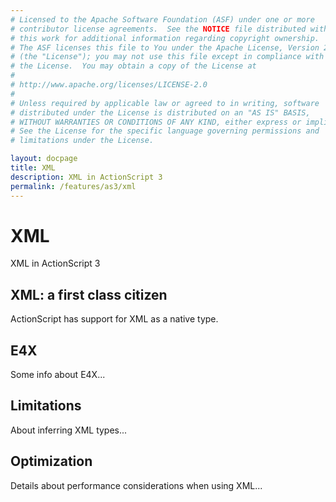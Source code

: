 ```yaml
---
# Licensed to the Apache Software Foundation (ASF) under one or more
# contributor license agreements.  See the NOTICE file distributed with
# this work for additional information regarding copyright ownership.
# The ASF licenses this file to You under the Apache License, Version 2.0
# (the "License"); you may not use this file except in compliance with
# the License.  You may obtain a copy of the License at
# 
# http://www.apache.org/licenses/LICENSE-2.0
# 
# Unless required by applicable law or agreed to in writing, software
# distributed under the License is distributed on an "AS IS" BASIS,
# WITHOUT WARRANTIES OR CONDITIONS OF ANY KIND, either express or implied.
# See the License for the specific language governing permissions and
# limitations under the License.

layout: docpage
title: XML
description: XML in ActionScript 3
permalink: /features/as3/xml
---
```


# XML

XML in ActionScript 3

## XML: a first class citizen
ActionScript has support for XML as a native type.

## E4X
Some info about E4X...

## Limitations
About inferring XML types...

## Optimization
Details about performance considerations when using XML...